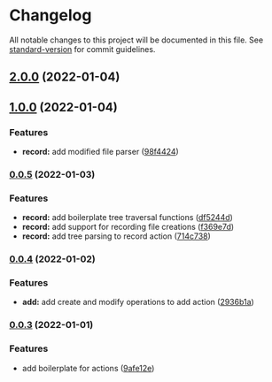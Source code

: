 # Changelog

All notable changes to this project will be documented in this file. See [standard-version](https://github.com/conventional-changelog/standard-version) for commit guidelines.

## [2.0.0](https://github.com/svasandani/c7/compare/v1.0.0...v2.0.0) (2022-01-04)

## [1.0.0](https://github.com/svasandani/c7/compare/v0.0.5...v1.0.0) (2022-01-04)


### Features

* **record:** add modified file parser ([98f4424](https://github.com/svasandani/c7/commit/98f4424f5b33a752999eacc9610664e6e5675061))

### [0.0.5](https://github.com/svasandani/c7/compare/v0.0.4...v0.0.5) (2022-01-03)


### Features

* **record:** add boilerplate tree traversal functions ([df5244d](https://github.com/svasandani/c7/commit/df5244de63d88349cc4c825785a321ca67dcd233))
* **record:** add support for recording file creations ([f369e7d](https://github.com/svasandani/c7/commit/f369e7d8da7fbdeb930c710aea23e6f08b2e04c0))
* **record:** add tree parsing to record action ([714c738](https://github.com/svasandani/c7/commit/714c738794a2153fe7a1d47708c3efb03642f03c))

### [0.0.4](https://github.com/svasandani/c7/compare/v0.0.3...v0.0.4) (2022-01-02)


### Features

* **add:** add create and modify operations to add action ([2936b1a](https://github.com/svasandani/c7/commit/2936b1a8ce77e191060a2a867ae2104122c16420))

### [0.0.3](https://github.com/svasandani/c7/compare/v0.0.2...v0.0.3) (2022-01-01)


### Features

* add boilerplate for actions ([9afe12e](https://github.com/svasandani/c7/commit/9afe12efb9fe22bd04946aff86b491b31e3fc175))

